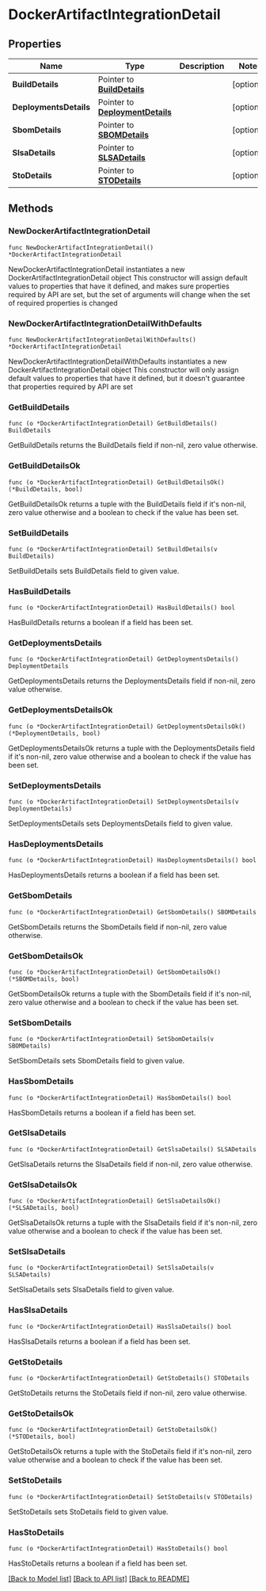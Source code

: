 # DockerArtifactIntegrationDetail

## Properties

Name | Type | Description | Notes
------------ | ------------- | ------------- | -------------
**BuildDetails** | Pointer to [**BuildDetails**](BuildDetails.md) |  | [optional] 
**DeploymentsDetails** | Pointer to [**DeploymentDetails**](DeploymentDetails.md) |  | [optional] 
**SbomDetails** | Pointer to [**SBOMDetails**](SBOMDetails.md) |  | [optional] 
**SlsaDetails** | Pointer to [**SLSADetails**](SLSADetails.md) |  | [optional] 
**StoDetails** | Pointer to [**STODetails**](STODetails.md) |  | [optional] 

## Methods

### NewDockerArtifactIntegrationDetail

`func NewDockerArtifactIntegrationDetail() *DockerArtifactIntegrationDetail`

NewDockerArtifactIntegrationDetail instantiates a new DockerArtifactIntegrationDetail object
This constructor will assign default values to properties that have it defined,
and makes sure properties required by API are set, but the set of arguments
will change when the set of required properties is changed

### NewDockerArtifactIntegrationDetailWithDefaults

`func NewDockerArtifactIntegrationDetailWithDefaults() *DockerArtifactIntegrationDetail`

NewDockerArtifactIntegrationDetailWithDefaults instantiates a new DockerArtifactIntegrationDetail object
This constructor will only assign default values to properties that have it defined,
but it doesn't guarantee that properties required by API are set

### GetBuildDetails

`func (o *DockerArtifactIntegrationDetail) GetBuildDetails() BuildDetails`

GetBuildDetails returns the BuildDetails field if non-nil, zero value otherwise.

### GetBuildDetailsOk

`func (o *DockerArtifactIntegrationDetail) GetBuildDetailsOk() (*BuildDetails, bool)`

GetBuildDetailsOk returns a tuple with the BuildDetails field if it's non-nil, zero value otherwise
and a boolean to check if the value has been set.

### SetBuildDetails

`func (o *DockerArtifactIntegrationDetail) SetBuildDetails(v BuildDetails)`

SetBuildDetails sets BuildDetails field to given value.

### HasBuildDetails

`func (o *DockerArtifactIntegrationDetail) HasBuildDetails() bool`

HasBuildDetails returns a boolean if a field has been set.

### GetDeploymentsDetails

`func (o *DockerArtifactIntegrationDetail) GetDeploymentsDetails() DeploymentDetails`

GetDeploymentsDetails returns the DeploymentsDetails field if non-nil, zero value otherwise.

### GetDeploymentsDetailsOk

`func (o *DockerArtifactIntegrationDetail) GetDeploymentsDetailsOk() (*DeploymentDetails, bool)`

GetDeploymentsDetailsOk returns a tuple with the DeploymentsDetails field if it's non-nil, zero value otherwise
and a boolean to check if the value has been set.

### SetDeploymentsDetails

`func (o *DockerArtifactIntegrationDetail) SetDeploymentsDetails(v DeploymentDetails)`

SetDeploymentsDetails sets DeploymentsDetails field to given value.

### HasDeploymentsDetails

`func (o *DockerArtifactIntegrationDetail) HasDeploymentsDetails() bool`

HasDeploymentsDetails returns a boolean if a field has been set.

### GetSbomDetails

`func (o *DockerArtifactIntegrationDetail) GetSbomDetails() SBOMDetails`

GetSbomDetails returns the SbomDetails field if non-nil, zero value otherwise.

### GetSbomDetailsOk

`func (o *DockerArtifactIntegrationDetail) GetSbomDetailsOk() (*SBOMDetails, bool)`

GetSbomDetailsOk returns a tuple with the SbomDetails field if it's non-nil, zero value otherwise
and a boolean to check if the value has been set.

### SetSbomDetails

`func (o *DockerArtifactIntegrationDetail) SetSbomDetails(v SBOMDetails)`

SetSbomDetails sets SbomDetails field to given value.

### HasSbomDetails

`func (o *DockerArtifactIntegrationDetail) HasSbomDetails() bool`

HasSbomDetails returns a boolean if a field has been set.

### GetSlsaDetails

`func (o *DockerArtifactIntegrationDetail) GetSlsaDetails() SLSADetails`

GetSlsaDetails returns the SlsaDetails field if non-nil, zero value otherwise.

### GetSlsaDetailsOk

`func (o *DockerArtifactIntegrationDetail) GetSlsaDetailsOk() (*SLSADetails, bool)`

GetSlsaDetailsOk returns a tuple with the SlsaDetails field if it's non-nil, zero value otherwise
and a boolean to check if the value has been set.

### SetSlsaDetails

`func (o *DockerArtifactIntegrationDetail) SetSlsaDetails(v SLSADetails)`

SetSlsaDetails sets SlsaDetails field to given value.

### HasSlsaDetails

`func (o *DockerArtifactIntegrationDetail) HasSlsaDetails() bool`

HasSlsaDetails returns a boolean if a field has been set.

### GetStoDetails

`func (o *DockerArtifactIntegrationDetail) GetStoDetails() STODetails`

GetStoDetails returns the StoDetails field if non-nil, zero value otherwise.

### GetStoDetailsOk

`func (o *DockerArtifactIntegrationDetail) GetStoDetailsOk() (*STODetails, bool)`

GetStoDetailsOk returns a tuple with the StoDetails field if it's non-nil, zero value otherwise
and a boolean to check if the value has been set.

### SetStoDetails

`func (o *DockerArtifactIntegrationDetail) SetStoDetails(v STODetails)`

SetStoDetails sets StoDetails field to given value.

### HasStoDetails

`func (o *DockerArtifactIntegrationDetail) HasStoDetails() bool`

HasStoDetails returns a boolean if a field has been set.


[[Back to Model list]](../README.md#documentation-for-models) [[Back to API list]](../README.md#documentation-for-api-endpoints) [[Back to README]](../README.md)


